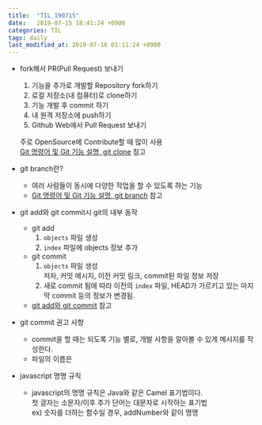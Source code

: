```yaml
---
title:  "TIL_190715"
date:   2019-07-15 18:41:24 +0900
categories: TIL
tags: daily
last_modified_at: 2019-07-16 01:11:24 +0900
---
```


* fork해서 PR(Pull Request) 보내기  
  1. 기능을 추가로 개발할 Repository fork하기  
  2. 로컬 저장소(내 컴퓨터)로 clone하기
  3. 기능 개발 후 commit 하기
  4. 내 원격 저장소에 push하기
  5. Github Web에서 Pull Request 보내기    
  
  주로 OpenSource에 Contribute할 때 많이 사용  
  [Git 명령어 및 Git 기능 설명, git clone](https://2ssue.github.io/vcs/git-command/#clone) 참고
  
* git branch란? 
  * 여러 사람들이 동시에 다양한 작업을 할 수 있도록 하는 기능
  * [Git 명령어 및 Git 기능 설명, git branch](https://2ssue.github.io/vcs/git-command/#branch) 참고
  
* git add와 git commit시 git의 내부 동작  
  * git add
    1. `objects` 파일 생성
    2. `index` 파일에 objects 정보 추가
  * git commit 
    1. `objects` 파일 생성  
    저자, 커밋 메시지, 이전 커밋 링크, commit된 파일 정보 저장
    2. 새로 commit 됨에 따라 이전의 `index` 파일, HEAD가 가르키고 있는 마지막 commit 등의 정보가 변경됨.
  * [git add와 git commit](https://2ssue.github.io/vcs/git-add_git-commit) 참고
  
* git commit 권고 사항
  * commit을 할 때는 되도록 기능 별로, 개발 사항을 알아볼 수 있게 메시지를 작성한다.
  * 파일의 이름은 
  
* javascript 명명 규칙
  * javascript의 명명 규칙은 Java와 같은 Camel 표기법이다.  
    첫 글자는 소문자/이후 추가 단어는 대문자로 시작하는 표기법  
    ex) 숫자를 더하는 함수일 경우, addNumber와 같이 명명

